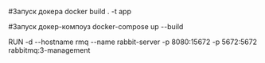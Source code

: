 #Запуск докера
docker build . -t app

#Запуск докер-компоуз
docker-compose up --build

RUN -d --hostname rmq --name rabbit-server -p 8080:15672 -p 5672:5672 rabbitmq:3-management